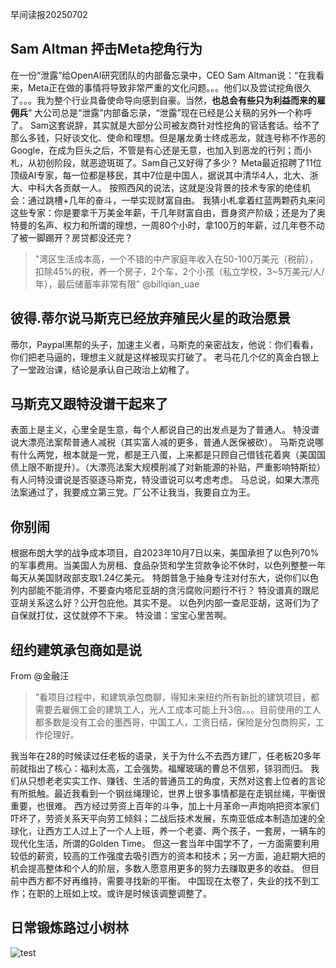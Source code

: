 <title>熟悉的配方，熟悉的味道</title>

早间读报20250702
## Sam Altman 抨击Meta挖角行为
在一份“泄露”给OpenAI研究团队的内部备忘录中，CEO Sam Altman说：“在我看来，Meta正在做的事情将导致非常严重的文化问题。。。他们以及尝试挖角很久了。。。我为整个行业具备使命导向感到自豪。当然，**也总会有些只为利益而来的雇佣兵**”
大公司总是“泄露”内部备忘录，“泄露”现在已经是公关稿的另外一个称呼了。
Sam这套说辞，其实就是大部分公司被友商针对性挖角的官话套话。给不了那么多钱，只好谈文化、使命和理想。但是屠龙勇士终成恶龙，就连号称不作恶的Google，在成为巨头之后，不管是有心还是无意，也加入到恶龙的行列；而小札，从初创阶段，就恶迹斑斑了。Sam自己又好得了多少？
Meta最近招聘了11位顶级AI专家，每一位都是移民，其中7位是中国人，据说其中清华4人，北大、浙大、中科大各贡献一人。
按照西风的说法，这就是没背景的技术专家的绝佳机会：通过跳槽+几年的奋斗，一举实现财富自由。
我猜小札拿着红蓝两颗药丸来问这些专家：你是要拿千万美金年薪，干几年财富自由，晋身资产阶级；还是为了奥特曼的名声、权力和所谓的理想，一周80个小时，拿100万的年薪，过几年卷不动了被一脚踢开？房贷都没还完？
> "湾区生活成本高，一个不错的中产家庭年收入在50-100万美元（税前），扣除45%的税，养一个房子，2个车，2个小孩（私立学校，3~5万美元/人/年），最后储蓄率非常有限"
> @billqian_uae
## 彼得.蒂尔说马斯克已经放弃殖民火星的政治愿景
蒂尔，Paypal黑帮的头子，加速主义者，马斯克的亲密战友，他说：你们看看，你们把老马逼的，理想主义就是这样被现实打破了。
老马花几个亿的真金白银上了一堂政治课，结论是承认自己政治上幼稚了。
## 马斯克又跟特没谱干起来了
表面上是主义，心里全是生意，每个人都说自己的出发点是为了普通人。
特没谱说大漂亮法案帮普通人减税（其实富人减的更多，普通人医保被砍）。
马斯克说哪有什么两党，根本就是一党，都是王八蛋，上来都是只顾自己借钱花着爽（美国国债上限不断提升）。（大漂亮法案大规模削减了对新能源的补贴，严重影响特斯拉）
有人问特没谱说是否驱逐马斯克，特没谱说可以考虑考虑。
马总说，如果大漂亮法案通过了，我要成立第三党。厂公不让我当，我要自立为王。
## 你别闹
根据布朗大学的战争成本项目，自2023年10月7日以来，美国承担了以色列70%的军事费用。当美国人为房租、食品杂货和学生贷款争论不休时，以色列整整一年每天从美国财政部支取1.24亿美元。
特朗普急于抽身专注对付东大，说你们以色列内部能不能消停，不要查内塔尼亚胡的贪污腐败问题行不行？
特没谱真的跟尼亚胡关系这么好？公开包庇他。其实不是。
以色列内部一查尼亚胡，这哥们为了自保就打仗，这仗就停不下来。
特没谱：宝宝心里苦啊。
## 纽约建筑承包商如是说
From @金融汪
> ”看项目过程中，和建筑承包商聊，得知未来纽约所有新批的建筑项目，都需要去雇佣工会的建筑工人，光人工成本可能上升3倍。。。目前使用的工人都多数是没有工会的墨西哥，中国工人，工资日结，保险是分包商购买，工作伦理好。

我当年在28的时候读过任老板的语录，关于为什么不去西方建厂，任老板20多年前就指出了核心：福利太高，工会强势。福耀玻璃的曹总不信邪，铩羽而归。
我们从只想老老实实工作、赚钱、生活的普通员工的角度，天然对这套上位者的言论有所抵触。最近我看到一个钢丝绳理论，世界上很多事情都是在走钢丝绳，平衡很重要，也很难。
西方经过劳资上百年的斗争，加上十月革命一声炮响把资本家们吓坏了，劳资关系天平向劳工倾斜；二战后技术发展，东南亚低成本制造加速的全球化，让西方工人过上了一个人上班，养一个老婆、两个孩子，一套房，一辆车的现代化生活，所谓的Golden Time。
但这一套当年中国学不了，一方面需要利用较低的薪资，较高的工作强度去吸引西方的资本和技术；另一方面，追赶期大把的机会提高整体和个人的阶层，多数人愿意用更多的努力去赚取更多的收益。
但目前中西方都不好再维持，需要寻找新的平衡。
中国现在太卷了，失业的找不到工作；在职的上班如上坟。或许是时候该调整调整了。
## 日常锻炼路过小树林
![test](IMG_20250625_075148.jpg)
